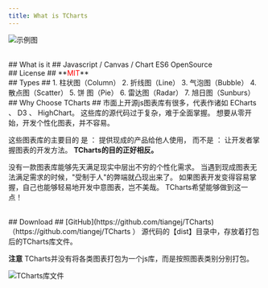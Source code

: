 ```yaml
---
title: What is TCharts
---
```


![示例图](/images/examples.png)


<br>
## What is it ##
Javascript / Canvas / Chart
ES6
OpenSource

<br>
## License ##
**<label style="color:red">MIT</label>**


<br>
## Types ##
1. 柱状图（Column）
2. 折线图（Line）
3. 气泡图（Bubble）
4. 散点图（Scatter）
5. 饼  图（Pie）
6. 雷达图（Radar）
7. 旭日图（Sunburs）




<br>
## Why Choose TCharts ##
市面上开源js图表库有很多，代表作诸如 ECharts 、 D3 、 HighChart。
这些库的源代码过于复杂，难于全面掌握。
想要从零开始，开发个性化图表，并不容易。

这些图表库的主要目的
是 ： 提供现成的产品给他人使用，
而不是 ： 让开发者掌握图表的开发方法。
**TCharts的目的正好相反。**

没有一款图表库能够先天满足现实中层出不穷的个性化需求。
当遇到现成图表无法满足需求的时候，"受制于人"的弊端就凸现出来了。
如果图表开发变得容易掌握，自己也能够轻易地开发中意图表，岂不美哉。
TCharts希望能够做到这一点！





<br>
## Download ##
[GitHub](https://github.com/tiangej/TCharts) 
（https://github.com/tiangej/TCharts ）
源代码的【dist】目录中，存放着打包后的TCharts库文件。

**注意**
TCharts并没有将各类图表打包为一个js库，而是按照图表类别分别打包。

![TCharts库文件](/images/TChartsLibrary.png)